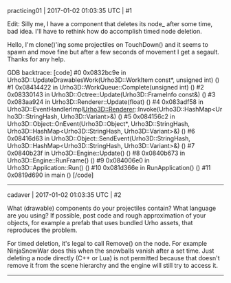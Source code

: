practicing01 | 2017-01-02 01:03:35 UTC | #1

Edit: Silly me, I have a component that deletes its node_ after some time, bad idea.  I'll have to rethink how do accomplish timed node deletion.

Hello, I'm clone()'ing some projectiles on TouchDown() and it seems to spawn and move fine but after a few seconds of movement I get a segault.  Thanks for any help.

GDB backtrace:
[code]
#0  0x0832bc9e in Urho3D::UpdateDrawablesWork(Urho3D::WorkItem const*, unsigned int) ()
#1  0x08414422 in Urho3D::WorkQueue::Complete(unsigned int) ()
#2  0x08330143 in Urho3D::Octree::Update(Urho3D::FrameInfo const&) ()
#3  0x083aa924 in Urho3D::Renderer::Update(float) ()
#4  0x083adf58 in Urho3D::EventHandlerImpl<Urho3D::Renderer>::Invoke(Urho3D::HashMap<Urho3D::StringHash, Urho3D::Variant>&) ()
#5  0x084156c2 in Urho3D::Object::OnEvent(Urho3D::Object*, Urho3D::StringHash, Urho3D::HashMap<Urho3D::StringHash, Urho3D::Variant>&) ()
#6  0x08416d63 in Urho3D::Object::SendEvent(Urho3D::StringHash, Urho3D::HashMap<Urho3D::StringHash, Urho3D::Variant>&) ()
#7  0x0840b23f in Urho3D::Engine::Update() ()
#8  0x0840b673 in Urho3D::Engine::RunFrame() ()
#9  0x084006e0 in Urho3D::Application::Run() ()
#10 0x081d366e in RunApplication() ()
#11 0x0819d690 in main ()
[/code]

-------------------------

cadaver | 2017-01-02 01:03:35 UTC | #2

What (drawable) components do your projectiles contain? What language are you using? If possible, post code and rough approximation of your objects, for example a prefab that uses bundled Urho assets, that reproduces the problem.

For timed deletion, it's legal to call Remove() on the node. For example NinjaSnowWar does this when the snowballs vanish after a set time. Just deleting a node directly (C++ or Lua) is not permitted because that doesn't remove it from the scene hierarchy and the engine will still try to access it.

-------------------------


